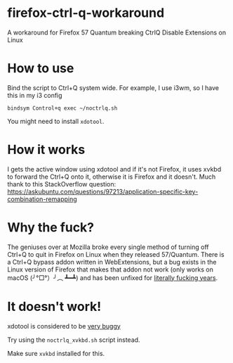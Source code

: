 # firefox-ctrl-q-workaround
A workaround for Firefox 57 Quantum breaking CtrlQ Disable Extensions on Linux

# How to use
Bind the script to Ctrl+Q system wide. For example, I use i3wm, so I have this in my i3 config

```
bindsym Control+q exec ~/noctrlq.sh
```

You might need to install `xdotool`.

# How it works
I gets the active window using xdotool and if it's not Firefox, it uses xvkbd to forward the Ctrl+Q onto it, otherwise it is Firefox and it doesn't. Much thank to this StackOverflow question: https://askubuntu.com/questions/97213/application-specific-key-combination-remapping

# Why the fuck?
The geniuses over at Mozilla broke every single method of turning off Ctrl+Q to quit in Firefox on Linux when they released 57/Quantum. There is a Ctrl+Q bypass addon written in WebExtensions, but a bug exists in the Linux version of Firefox that makes that addon not work (only works on macOS (╯°□°）╯︵ ┻━┻) and has been unfixed for [literally fucking years](https://bugzilla.mozilla.org/show_bug.cgi?id=1325692).

# It doesn't work!

xdotool is considered to be [very buggy](https://wiki.archlinux.org/index.php/Xorg#Automation)

Try using the `noctrlq_xvkbd.sh` script instead.

Make sure `xvkbd` installed for this.
